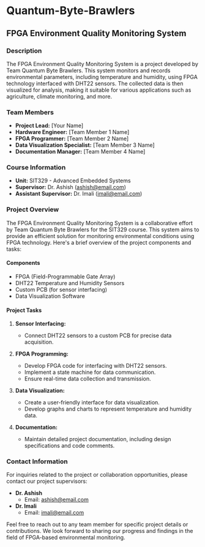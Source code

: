 # Quantum-Byte-Brawlers
## FPGA Environment Quality Monitoring System

### Description

The FPGA Environment Quality Monitoring System is a project developed by Team Quantum Byte Brawlers. This system monitors and records environmental parameters, including temperature and humidity, using FPGA technology interfaced with DHT22 sensors. The collected data is then visualized for analysis, making it suitable for various applications such as agriculture, climate monitoring, and more.

### Team Members

- **Project Lead:** [Your Name]
- **Hardware Engineer:** [Team Member 1 Name]
- **FPGA Programmer:** [Team Member 2 Name]
- **Data Visualization Specialist:** [Team Member 3 Name]
- **Documentation Manager:** [Team Member 4 Name]

### Course Information

- **Unit:** SIT329 - Advanced Embedded Systems
- **Supervisor:** Dr. Ashish ([ashish@email.com](mailto:ashish@email.com))
- **Assistant Supervisor:** Dr. Imali ([imali@email.com](mailto:imali@email.com))

### Project Overview

The FPGA Environment Quality Monitoring System is a collaborative effort by Team Quantum Byte Brawlers for the SIT329 course. This system aims to provide an efficient solution for monitoring environmental conditions using FPGA technology. Here's a brief overview of the project components and tasks:

#### Components

- FPGA (Field-Programmable Gate Array)
- DHT22 Temperature and Humidity Sensors
- Custom PCB (for sensor interfacing)
- Data Visualization Software

#### Project Tasks

1. **Sensor Interfacing:**
   - Connect DHT22 sensors to a custom PCB for precise data acquisition.

2. **FPGA Programming:**
   - Develop FPGA code for interfacing with DHT22 sensors.
   - Implement a state machine for data communication.
   - Ensure real-time data collection and transmission.

3. **Data Visualization:**
   - Create a user-friendly interface for data visualization.
   - Develop graphs and charts to represent temperature and humidity data.

4. **Documentation:**
   - Maintain detailed project documentation, including design specifications and code comments.

### Contact Information

For inquiries related to the project or collaboration opportunities, please contact our project supervisors:
- **Dr. Ashish**
  - Email: [ashish@email.com](mailto:ashish@email.com)
- **Dr. Imali**
  - Email: [imali@email.com](mailto:imali@email.com)

Feel free to reach out to any team member for specific project details or contributions. We look forward to sharing our progress and findings in the field of FPGA-based environmental monitoring.
